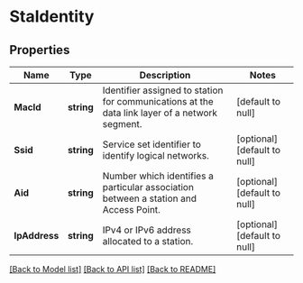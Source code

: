 # StaIdentity

## Properties
Name | Type | Description | Notes
------------ | ------------- | ------------- | -------------
**MacId** | **string** | Identifier assigned to station for communications at the data link layer of a network segment. | [default to null]
**Ssid** | **string** | Service set identifier to identify logical networks. | [optional] [default to null]
**Aid** | **string** | Number which identifies a particular association between a station and Access Point. | [optional] [default to null]
**IpAddress** | **string** | IPv4 or IPv6 address allocated to a station. | [optional] [default to null]

[[Back to Model list]](../README.md#documentation-for-models) [[Back to API list]](../README.md#documentation-for-api-endpoints) [[Back to README]](../README.md)


